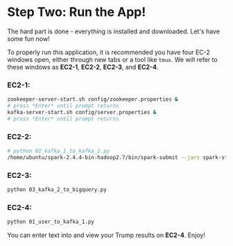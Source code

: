 # Step Two: Run the App!

The hard part is done - everything is installed and downloaded. Let's have some fun now!

To properly run this application, it is recommended you have four EC-2 windows open, either through new tabs or a tool like `tmux`. We will refer to these windows as **EC2-1**, **EC2-2**, **EC2-3**, and **EC2-4**.

### EC2-1:
```bash
zookeeper-server-start.sh config/zookeeper.properties &
# press *Enter* until prompt returns
kafka-server-start.sh config/server.properties &
# press *Enter* until prompt returns
```

### EC2-2:
```bash
# python 02_kafka_1_to_kafka_2.py
/home/ubuntu/spark-2.4.4-bin-hadoop2.7/bin/spark-submit --jars spark-streaming-kafka-0-8-assembly_2.11-2.4.4.jar 02_kafka_1_to_kafka_2.py
```

### EC2-3:
```bash
python 03_kafka_2_to_bigquery.py
```

### EC2-4:
```bash
python 01_user_to_kafka_1.py
```

You can enter text into and view your Trump results on **EC2-4**. Enjoy!
